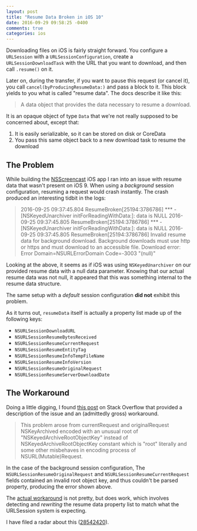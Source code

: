 ```yaml
---
layout: post
title: "Resume Data Broken in iOS 10"
date: 2016-09-29 09:58:25 -0400
comments: true
categories: ios
---
```


Downloading files on iOS is fairly straight forward. You configure a `URLSession` with a `URLSessionConfiguration`, create a `URLSessionDownloadTask` with the URL that you want to download, and then call `.resume()` on it.

Later on, during the transfer, if you want to pause this request (or cancel it), you call `cancel(byProducingResumeData:)` and pass a block to it.  This block yields to you what is called "resume data". The docs describe it like this:

> A data object that provides the data necessary to resume a download.

<!-- more -->

It is an opaque object of type `Data` that we're not really supposed to be concerned about, except that:

1. It is easily serializable, so it can be stored on disk or CoreData
2. You pass this same object back to a new download task to resume the download

## The Problem

While building the [NSScreencast](http://nsscreencast.com) iOS app I ran into an issue with resume data that wasn't present on iOS 9. When using a _background_ session configuration, resuming a request would crash instantly. The crash produced an interesting tidbit in the logs:

> 2016-09-25 09:37:45.804 ResumeBroken[25194:3786786] *** -[NSKeyedUnarchiver initForReadingWithData:]: data is NULL
> 2016-09-25 09:37:45.805 ResumeBroken[25194:3786786] *** -[NSKeyedUnarchiver initForReadingWithData:]: data is NULL
> 2016-09-25 09:37:45.805 ResumeBroken[25194:3786786] Invalid resume data for background download. Background downloads must use http or https and must download to an accessible file.
> Download error: Error Domain=NSURLErrorDomain Code=-3003 "(null)"

Looking at the above, it seems as if iOS was using `NSKeyedUnarchiver` on our provided resume data with a null data parameter. Knowing that our actual resume data was not null, it appeared that this was something internal to the resume data structure.

The same setup with a _default_ session configuration **did not** exhibit this problem.

As it turns out, `resumeData` itself is actually a property list made up of the following keys:

- `NSURLSessionDownloadURL`
- `NSURLSessionResumeBytesReceived`
- `NSURLSessionResumeCurrentRequest`
- `NSURLSessionResumeEntityTag`
- `NSURLSessionResumeInfoTempFileName`
- `NSURLSessionResumeInfoVersion`
- `NSURLSessionResumeOriginalRequest`
- `NSURLSessionResumeServerDownloadDate`

## The Workaround

Doing a little digging, I found [this post](http://stackoverflow.com/questions/39346231/resume-nsurlsession-on-ios10) on Stack Overflow that provided a description of the issue and an (admittedly gross) workaround.

> This problem arose from currentRequest and originalRequest NSKeyArchived encoded with an unusual root of "NSKeyedArchiveRootObjectKey" instead of NSKeyedArchiveRootObjectKey constant which is "root" literally and some other misbehaves in encoding process of NSURL(Mutable)Request.

In the case of the background session configuration, The `NSURLSessionResumeOriginalRequest` and `NSURLSessionResumeCurrentRequest` fields contained an invalid root object key, and thus couldn't be parsed property, producing the error shown above.


The [actual workaround](http://stackoverflow.com/a/39347461/3381) is not pretty, but does work, which involves detecting and _rewriting_ the resume data property list to match what the URLSession system is expecting.

I have filed a radar about this ([28542420](rdar://28542420)).